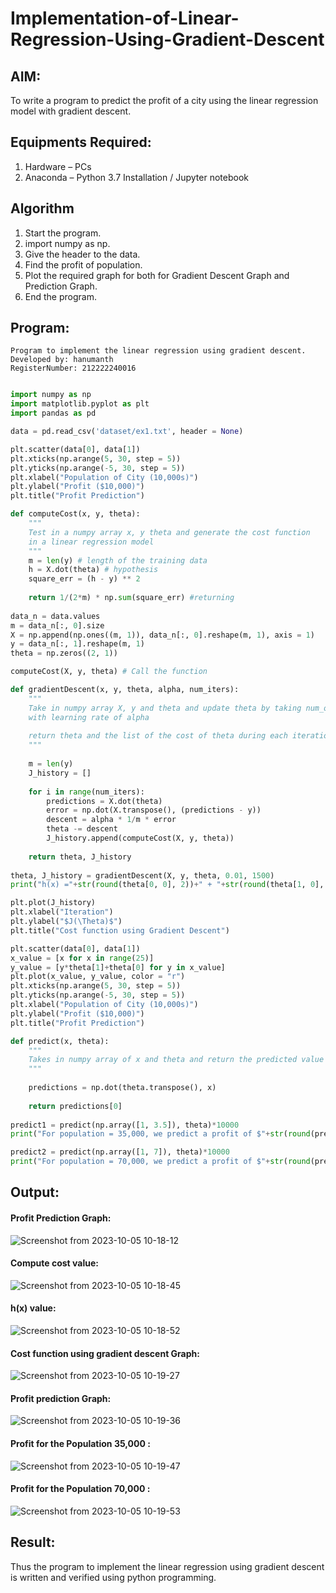 # Implementation-of-Linear-Regression-Using-Gradient-Descent

## AIM:
To write a program to predict the profit of a city using the linear regression model with gradient descent.

## Equipments Required:
1. Hardware – PCs
2. Anaconda – Python 3.7 Installation / Jupyter notebook

## Algorithm
1. Start the program.
2. import numpy as np.
3. Give the header to the data.
4. Find the profit of population.
5. Plot the required graph for both for Gradient Descent Graph and Prediction Graph.
6. End the program.

## Program:
```
Program to implement the linear regression using gradient descent.
Developed by: hanumanth 
RegisterNumber: 212222240016
 
```
```python
import numpy as np
import matplotlib.pyplot as plt
import pandas as pd

data = pd.read_csv('dataset/ex1.txt', header = None)

plt.scatter(data[0], data[1])
plt.xticks(np.arange(5, 30, step = 5))
plt.yticks(np.arange(-5, 30, step = 5))
plt.xlabel("Population of City (10,000s)")
plt.ylabel("Profit ($10,000)")
plt.title("Profit Prediction")

def computeCost(x, y, theta):
    """
    Test in a numpy array x, y theta and generate the cost function
    in a linear regression model
    """
    m = len(y) # length of the training data
    h = X.dot(theta) # hypothesis
    square_err = (h - y) ** 2
    
    return 1/(2*m) * np.sum(square_err) #returning
    
data_n = data.values
m = data_n[:, 0].size
X = np.append(np.ones((m, 1)), data_n[:, 0].reshape(m, 1), axis = 1)
y = data_n[:, 1].reshape(m, 1)
theta = np.zeros((2, 1))

computeCost(X, y, theta) # Call the function

def gradientDescent(x, y, theta, alpha, num_iters):
    """
    Take in numpy array X, y and theta and update theta by taking num_oters gradient steps
    with learning rate of alpha
    
    return theta and the list of the cost of theta during each iteration
    """
    
    m = len(y)
    J_history = []
    
    for i in range(num_iters):
        predictions = X.dot(theta)
        error = np.dot(X.transpose(), (predictions - y))
        descent = alpha * 1/m * error
        theta -= descent
        J_history.append(computeCost(X, y, theta))
        
    return theta, J_history
    
theta, J_history = gradientDescent(X, y, theta, 0.01, 1500)
print("h(x) ="+str(round(theta[0, 0], 2))+" + "+str(round(theta[1, 0], 2))+"x1")

plt.plot(J_history)
plt.xlabel("Iteration")
plt.ylabel("$J(\Theta)$")
plt.title("Cost function using Gradient Descent")

plt.scatter(data[0], data[1])
x_value = [x for x in range(25)]
y_value = [y*theta[1]+theta[0] for y in x_value]
plt.plot(x_value, y_value, color = "r")
plt.xticks(np.arange(5, 30, step = 5))
plt.yticks(np.arange(-5, 30, step = 5))
plt.xlabel("Population of City (10,000s)")
plt.ylabel("Profit ($10,000)")
plt.title("Profit Prediction")

def predict(x, theta):
    """
    Takes in numpy array of x and theta and return the predicted value of y based on theta
    """
    
    predictions = np.dot(theta.transpose(), x)
    
    return predictions[0]
    
predict1 = predict(np.array([1, 3.5]), theta)*10000
print("For population = 35,000, we predict a profit of $"+str(round(predict1, 0)))

predict2 = predict(np.array([1, 7]), theta)*10000
print("For population = 70,000, we predict a profit of $"+str(round(predict2, 0)))
```
## Output:

#### Profit Prediction Graph:

![Screenshot from 2023-10-05 10-18-12](https://github.com/Gchethankumar/Implementation-of-Linear-Regression-Using-Gradient-Descent/assets/118348224/be61d168-0640-4ed5-bac7-59ae16c705dc)


#### Compute cost value:

![Screenshot from 2023-10-05 10-18-45](https://github.com/Gchethankumar/Implementation-of-Linear-Regression-Using-Gradient-Descent/assets/118348224/3f0d3b66-8556-4056-952f-955e30abccc2)


#### h(x) value:

![Screenshot from 2023-10-05 10-18-52](https://github.com/Gchethankumar/Implementation-of-Linear-Regression-Using-Gradient-Descent/assets/118348224/484e0894-59d8-43bd-84e1-533425851a8f)


#### Cost function using gradient descent Graph:

![Screenshot from 2023-10-05 10-19-27](https://github.com/Gchethankumar/Implementation-of-Linear-Regression-Using-Gradient-Descent/assets/118348224/4e50a4c3-9022-45b3-b17c-97e242c55932)


#### Profit prediction Graph:

![Screenshot from 2023-10-05 10-19-36](https://github.com/Gchethankumar/Implementation-of-Linear-Regression-Using-Gradient-Descent/assets/118348224/f3484d4b-3e87-4b36-9237-83b00b80a646)


#### Profit for the Population 35,000 :

![Screenshot from 2023-10-05 10-19-47](https://github.com/Gchethankumar/Implementation-of-Linear-Regression-Using-Gradient-Descent/assets/118348224/ea7e4ec8-e998-4678-b592-8b1fdd16b006)


#### Profit for the Population 70,000 :

![Screenshot from 2023-10-05 10-19-53](https://github.com/Gchethankumar/Implementation-of-Linear-Regression-Using-Gradient-Descent/assets/118348224/d4f0c3d6-b088-4c1e-b44d-5e9625554659)


## Result:
Thus the program to implement the linear regression using gradient descent is written and verified using python programming.
